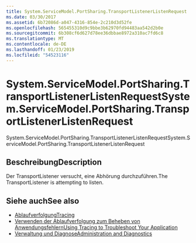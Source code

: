 ```yaml
---
title: System.ServiceModel.PortSharing.TransportListenerListenRequest
ms.date: 03/30/2017
ms.assetid: 6b72086d-a047-4316-854e-2c210d3d52fe
ms.openlocfilehash: 565455310d9c9bbe3b62970fd94483aa542d2b0e
ms.sourcegitcommit: 6b308cf6d627d78ee36dbbae8972a310ac7fd6c8
ms.translationtype: MT
ms.contentlocale: de-DE
ms.lasthandoff: 01/23/2019
ms.locfileid: "54523116"
---
```

# <a name="systemservicemodelportsharingtransportlistenerlistenrequest"></a><span data-ttu-id="f154a-102">System.ServiceModel.PortSharing.TransportListenerListenRequest</span><span class="sxs-lookup"><span data-stu-id="f154a-102">System.ServiceModel.PortSharing.TransportListenerListenRequest</span></span>
<span data-ttu-id="f154a-103">System.ServiceModel.PortSharing.TransportListenerListenRequest</span><span class="sxs-lookup"><span data-stu-id="f154a-103">System.ServiceModel.PortSharing.TransportListenerListenRequest</span></span>  
  
## <a name="description"></a><span data-ttu-id="f154a-104">Beschreibung</span><span class="sxs-lookup"><span data-stu-id="f154a-104">Description</span></span>  
 <span data-ttu-id="f154a-105">Der TransportListener versucht, eine Abhörung durchzuführen.</span><span class="sxs-lookup"><span data-stu-id="f154a-105">The TransportListener is attempting to listen.</span></span>  
  
## <a name="see-also"></a><span data-ttu-id="f154a-106">Siehe auch</span><span class="sxs-lookup"><span data-stu-id="f154a-106">See also</span></span>
- [<span data-ttu-id="f154a-107">Ablaufverfolgung</span><span class="sxs-lookup"><span data-stu-id="f154a-107">Tracing</span></span>](../../../../../docs/framework/wcf/diagnostics/tracing/index.md)
- [<span data-ttu-id="f154a-108">Verwenden der Ablaufverfolgung zum Beheben von Anwendungsfehlern</span><span class="sxs-lookup"><span data-stu-id="f154a-108">Using Tracing to Troubleshoot Your Application</span></span>](../../../../../docs/framework/wcf/diagnostics/tracing/using-tracing-to-troubleshoot-your-application.md)
- [<span data-ttu-id="f154a-109">Verwaltung und Diagnose</span><span class="sxs-lookup"><span data-stu-id="f154a-109">Administration and Diagnostics</span></span>](../../../../../docs/framework/wcf/diagnostics/index.md)
